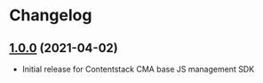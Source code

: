 # Changelog

## [1.0.0](https://github.com/contentstack/contentstack-management-javascript/tree/v1.0.0) (2021-04-02)
  - Initial release for Contentstack CMA base JS management SDK
